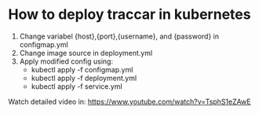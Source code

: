 # How to deploy traccar in kubernetes
1. Change variabel {host},{port},{username}, and {password} in configmap.yml
2. Change image source in deployment.yml
3. Apply modified config using:
	- kubectl apply -f configmap.yml
	- kubectl apply -f deployment.yml
	- kubectl apply -f service.yml
	
Watch detailed video in: https://www.youtube.com/watch?v=TsphS1eZAwE